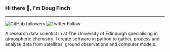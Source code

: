 ### Hi there 👋, I'm Doug Finch 

---
![GitHub followers](https://img.shields.io/github/followers/dpfinch?style=social)
![Twitter Follow](https://img.shields.io/twitter/follow/douglasfinch?style=social)

A research data scientist in at The University of Edinburgh specialising in atmospheric chemistry. I create software in python to gather, process and analyse data from satellites, ground observations and computer models.


<!--
**dpfinch/dpfinch** is a ✨ _special_ ✨ repository because its `README.md` (this file) appears on your GitHub profile.

Here are some ideas to get you started:

- 🔭 I’m currently working on ...
- 🌱 I’m currently learning ...
- 👯 I’m looking to collaborate on ...
- 🤔 I’m looking for help with ...
- 💬 Ask me about ...
- 📫 How to reach me: ...
- 😄 Pronouns: ...
- ⚡ Fun fact: ...
-->
